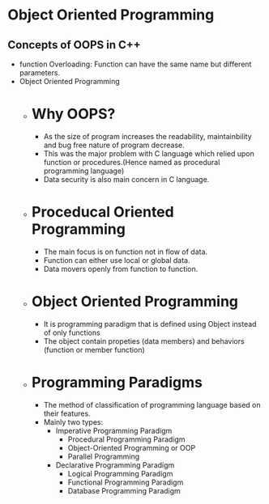 # Object Oriented Programming

## Concepts of OOPS in C++
- function Overloading: Function can have the same name but different parameters.
- Object Oriented Programming
    - # Why OOPS?
        - As the size of program increases the readability, maintainbility and bug free nature of program decrease.
        - This was the major problem with C language which relied upon function or procedures.(Hence named as procedural programming language)
        - Data security is also main concern in C language. 
    - # Proceducal Oriented Programming
        - The main focus is on function not in flow of data.
        - Function can either use local or global data.
        - Data movers openly from function to function.
    - # Object Oriented Programming
        - It is programming paradigm that is defined using Object instead of only functions 
        - The object contain propeties (data members) and behaviors (function or member function)
    - # Programming Paradigms 
        - The method of classification of programming language based on their features.
        - Mainly two types:
            - Imperative Programming Paradigm
                - Procedural Programming Paradigm
                - Object-Oriented Programming or OOP
                - Parallel Programming
            - Declarative Programming Paradigm
                - Logical Programming Paradigm
                - Functional Programming Paradigm
                - Database Programming Paradigm


